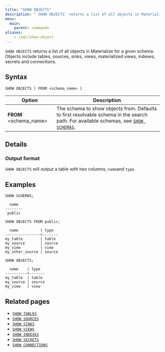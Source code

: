 ```yaml
---
title: "SHOW OBJECTS"
description: "`SHOW OBJECTS` returns a list of all objects in Materialize for a given schema."
menu:
  main:
    parent: commands
aliases:
    - /sql/show-object
---
```


`SHOW OBJECTS` returns a list of all objects in Materialize for a given schema.
Objects include tables, sources, sinks, views, materialized views, indexes,
secrets and connections.

## Syntax

```mzsql
SHOW OBJECTS [ FROM <schema_name> ]
```

Option                       | Description
-----------------------------|------------
**FROM** <schema_name>       | The schema to show objects from. Defaults to first resolvable schema in the search path. For available schemas, see [`SHOW SCHEMAS`](../show-schemas).

## Details

### Output format

`SHOW OBJECTS` will output a table with two columns, `name`and `type`.

## Examples

```mzsql
SHOW SCHEMAS;
```
```nofmt
  name
--------
 public
```
```mzsql
SHOW OBJECTS FROM public;
```
```nofmt
  name          | type
----------------+-------
my_table        | table
my_source       | source
my_view         | view
my_other_source | source
```
```mzsql
SHOW OBJECTS;
```
```nofmt
  name    | type
----------+-------
my_table  | table
my_source | source
my_view   | view
```

## Related pages

- [`SHOW TABLES`](../show-tables)
- [`SHOW SOURCES`](../show-sources)
- [`SHOW SINKS`](../show-sinks)
- [`SHOW VIEWS`](../show-views)
- [`SHOW INDEXES`](../show-indexes)
- [`SHOW SECRETS`](../show-secrets)
- [`SHOW CONNECTIONS`](../show-connections)

